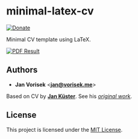 # minimal-latex-cv
[![Donate](https://img.shields.io/badge/Donate-PayPal-green.svg)](https://www.paypal.com/cgi-bin/webscr?cmd=_s-xclick&hosted_button_id=L6PE9DXFGXPY6)

Minimal CV template using LaTeX.

[![PDF Result](https://jan.vorisek.me/images/main-1.jpg "PDF Result")](minimal-latex-cv.pdf)


## Authors

* **Jan Vorisek** <[**jan@vorisek.me**](jan@vorisek.me)>

Based on CV by [**Jan Küster**](https://github.com/jankapunkt). See his [*original work*](https://github.com/jankapunkt/latexcv).

## License

This project is licensed under the [MIT License](LICENSE.md).
